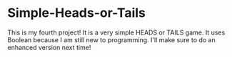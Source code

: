 # Simple-Heads-or-Tails
This is my fourth project! It is a very simple HEADS or TAILS game. It uses Boolean because I am still new to programming. I'll make sure to do an enhanced version next time!
